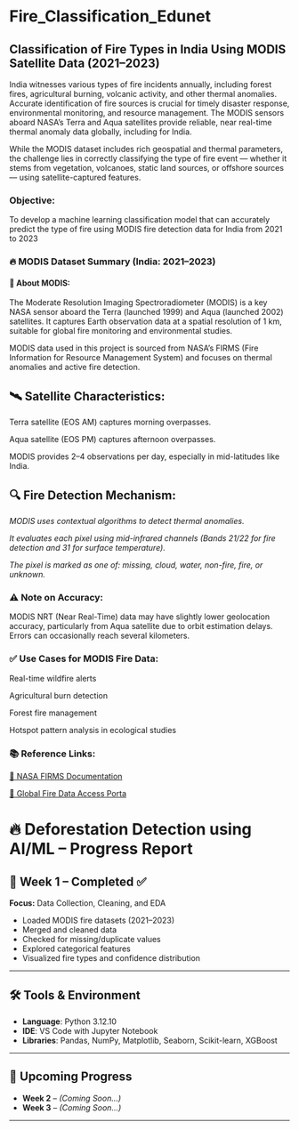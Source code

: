 # Fire_Classification_Edunet

## Classification of Fire Types in India Using MODIS Satellite Data (2021–2023)

India witnesses various types of fire incidents annually, including forest fires, agricultural burning, volcanic activity, and other thermal anomalies. Accurate identification of fire sources is crucial for timely disaster response, environmental monitoring, and resource management. The MODIS sensors aboard NASA’s Terra and Aqua satellites provide reliable, near real-time thermal anomaly data globally, including for India.

While the MODIS dataset includes rich geospatial and thermal parameters, the challenge lies in correctly classifying the type of fire event — whether it stems from vegetation, volcanoes, static land sources, or offshore sources — using satellite-captured features.

### Objective:
To develop a machine learning classification model that can accurately predict the type of fire using MODIS fire detection data for India from 2021 to 2023

### 🔥 MODIS Dataset Summary (India: 2021–2023)
#### 📌 About MODIS:
The Moderate Resolution Imaging Spectroradiometer (MODIS) is a key NASA sensor aboard the Terra (launched 1999) and Aqua (launched 2002) satellites. It captures Earth observation data at a spatial resolution of 1 km, suitable for global fire monitoring and environmental studies.

MODIS data used in this project is sourced from NASA’s FIRMS (Fire Information for Resource Management System) and focuses on thermal anomalies and active fire detection.

## 🛰️ Satellite Characteristics:
Terra satellite (EOS AM) captures morning overpasses.

Aqua satellite (EOS PM) captures afternoon overpasses.

MODIS provides 2–4 observations per day, especially in mid-latitudes like India.

## 🔍 Fire Detection Mechanism:
*MODIS uses contextual algorithms to detect thermal anomalies.*

*It evaluates each pixel using mid-infrared channels (Bands 21/22 for  fire detection and 31 for surface temperature).*

*The pixel is marked as one of: missing, cloud, water, non-fire, fire, or unknown.*




### ⚠️ Note on Accuracy:
MODIS NRT (Near Real-Time) data may have slightly lower geolocation accuracy, particularly from Aqua satellite due to orbit estimation delays. Errors can occasionally reach several kilometers.



### ✅ Use Cases for MODIS Fire Data:
Real-time wildfire alerts

Agricultural burn detection

Forest fire management

Hotspot pattern analysis in ecological studies



### 📚 Reference Links:

[🔗 NASA FIRMS Documentation](https://www.earthdata.nasa.gov/data/tools/firms)

[🔗 Global Fire Data Access Porta](https://firms.modaps.eosdis.nasa.gov/download/)

# 🔥 Deforestation Detection using AI/ML – Progress Report

## 📅 Week 1 – Completed ✅

**Focus:** Data Collection, Cleaning, and EDA

- Loaded MODIS fire datasets (2021–2023)  
- Merged and cleaned data  
- Checked for missing/duplicate values  
- Explored categorical features  
- Visualized fire types and confidence distribution

---

## 🛠️ Tools & Environment

- **Language**: Python 3.12.10  
- **IDE**: VS Code with Jupyter Notebook  
- **Libraries**: Pandas, NumPy, Matplotlib, Seaborn, Scikit-learn, XGBoost

---

## 📌 Upcoming Progress

- **Week 2** – *(Coming Soon...)*
- **Week 3** – *(Coming Soon...)*

---

